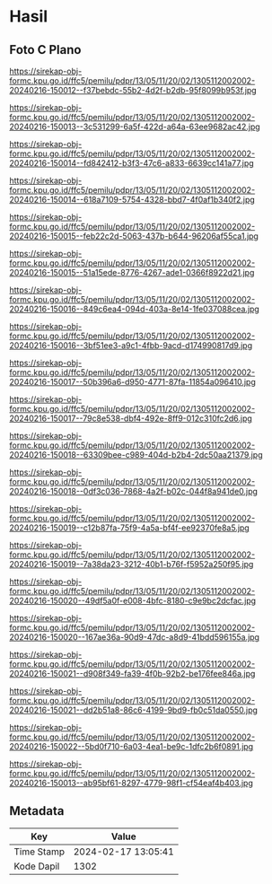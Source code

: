 # Hasil

## Foto C Plano

https://sirekap-obj-formc.kpu.go.id/ffc5/pemilu/pdpr/13/05/11/20/02/1305112002002-20240216-150012--f37bebdc-55b2-4d2f-b2db-95f8099b953f.jpg

https://sirekap-obj-formc.kpu.go.id/ffc5/pemilu/pdpr/13/05/11/20/02/1305112002002-20240216-150013--3c531299-6a5f-422d-a64a-63ee9682ac42.jpg

https://sirekap-obj-formc.kpu.go.id/ffc5/pemilu/pdpr/13/05/11/20/02/1305112002002-20240216-150014--fd842412-b3f3-47c6-a833-6639cc141a77.jpg

https://sirekap-obj-formc.kpu.go.id/ffc5/pemilu/pdpr/13/05/11/20/02/1305112002002-20240216-150014--618a7109-5754-4328-bbd7-4f0af1b340f2.jpg

https://sirekap-obj-formc.kpu.go.id/ffc5/pemilu/pdpr/13/05/11/20/02/1305112002002-20240216-150015--feb22c2d-5063-437b-b644-96206af55ca1.jpg

https://sirekap-obj-formc.kpu.go.id/ffc5/pemilu/pdpr/13/05/11/20/02/1305112002002-20240216-150015--51a15ede-8776-4267-ade1-0366f8922d21.jpg

https://sirekap-obj-formc.kpu.go.id/ffc5/pemilu/pdpr/13/05/11/20/02/1305112002002-20240216-150016--849c6ea4-094d-403a-8e14-1fe037088cea.jpg

https://sirekap-obj-formc.kpu.go.id/ffc5/pemilu/pdpr/13/05/11/20/02/1305112002002-20240216-150016--3bf51ee3-a9c1-4fbb-9acd-d174990817d9.jpg

https://sirekap-obj-formc.kpu.go.id/ffc5/pemilu/pdpr/13/05/11/20/02/1305112002002-20240216-150017--50b396a6-d950-4771-87fa-11854a096410.jpg

https://sirekap-obj-formc.kpu.go.id/ffc5/pemilu/pdpr/13/05/11/20/02/1305112002002-20240216-150017--79c8e538-dbf4-492e-8ff9-012c310fc2d6.jpg

https://sirekap-obj-formc.kpu.go.id/ffc5/pemilu/pdpr/13/05/11/20/02/1305112002002-20240216-150018--63309bee-c989-404d-b2b4-2dc50aa21379.jpg

https://sirekap-obj-formc.kpu.go.id/ffc5/pemilu/pdpr/13/05/11/20/02/1305112002002-20240216-150018--0df3c036-7868-4a2f-b02c-044f8a941de0.jpg

https://sirekap-obj-formc.kpu.go.id/ffc5/pemilu/pdpr/13/05/11/20/02/1305112002002-20240216-150019--c12b87fa-75f9-4a5a-bf4f-ee92370fe8a5.jpg

https://sirekap-obj-formc.kpu.go.id/ffc5/pemilu/pdpr/13/05/11/20/02/1305112002002-20240216-150019--7a38da23-3212-40b1-b76f-f5952a250f95.jpg

https://sirekap-obj-formc.kpu.go.id/ffc5/pemilu/pdpr/13/05/11/20/02/1305112002002-20240216-150020--49df5a0f-e008-4bfc-8180-c9e9bc2dcfac.jpg

https://sirekap-obj-formc.kpu.go.id/ffc5/pemilu/pdpr/13/05/11/20/02/1305112002002-20240216-150020--167ae36a-90d9-47dc-a8d9-41bdd596155a.jpg

https://sirekap-obj-formc.kpu.go.id/ffc5/pemilu/pdpr/13/05/11/20/02/1305112002002-20240216-150021--d908f349-fa39-4f0b-92b2-be176fee846a.jpg

https://sirekap-obj-formc.kpu.go.id/ffc5/pemilu/pdpr/13/05/11/20/02/1305112002002-20240216-150021--dd2b51a8-86c6-4199-9bd9-fb0c51da0550.jpg

https://sirekap-obj-formc.kpu.go.id/ffc5/pemilu/pdpr/13/05/11/20/02/1305112002002-20240216-150022--5bd0f710-6a03-4ea1-be9c-1dfc2b6f0891.jpg

https://sirekap-obj-formc.kpu.go.id/ffc5/pemilu/pdpr/13/05/11/20/02/1305112002002-20240216-150013--ab95bf61-8297-4779-98f1-cf54eaf4b403.jpg


## Metadata

| Key        | Value               |
| ---------- | ------------------- |
| Time Stamp | 2024-02-17 13:05:41 |
| Kode Dapil | 1302                |



